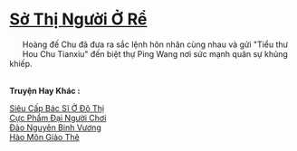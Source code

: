 <a href="https://truyentiki.com/so-thi-nguoi-o-re.33491/" title="Sở Thị Người Ở Rể"><h1>Sở Thị Người Ở Rể</h1></a><div style="display:table"><img align="right" style="float: left; padding: 10px;" src="https://truyentiki.com/images/story/200x260/33491.jpg" alt="">Hoàng đế Chu đã đưa ra sắc lệnh hôn nhân cùng nhau và gửi "Tiểu thư Hou Chu Tianxiu" đến biệt thự Ping Wang nơi sức mạnh quân sự khủng khiếp.</div><p><br><b>Truyện Hay Khác :</b></p><a href="https://truyentiki.com/sieu-cap-bac-si-o-do-thi.33490/" alt="Siêu Cấp Bác Sĩ Ở Đô Thị">Siêu Cấp Bác Sĩ Ở Đô Thị</a><br/><a href="https://www.flickr.com/photos/188164041@N05/49959951498/" alt="Cực Phẩm Đại Người Chơi">Cực Phẩm Đại Người Chơi</a><br/><a href="https://github.com/nownovels/top500/tree/master/truyenhay/33663/" alt="Đào Nguyên Binh Vương">Đào Nguyên Binh Vương</a><br/><a href="https://www.wattpad.com/story/227739290-ho-mn-gio-th" alt="Hào Môn Giảo Thê">Hào Môn Giảo Thê</a><br/>